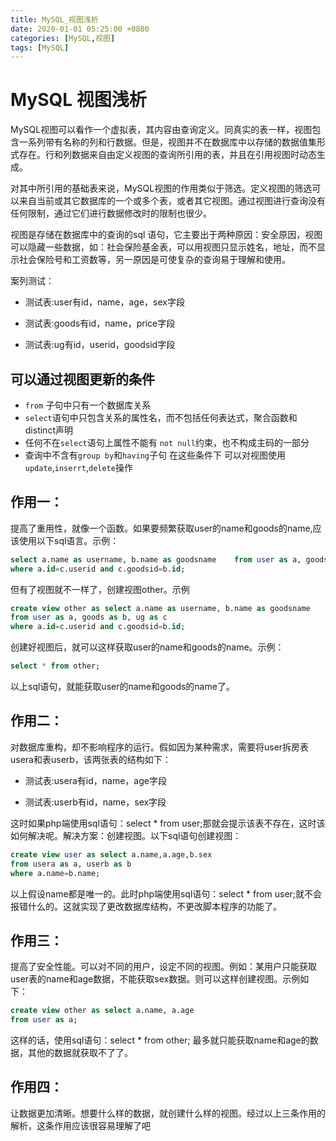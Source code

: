 ```yaml
---
title: MySQL_视图浅析
date: 2020-01-01 05:25:00 +0800
categories: [MySQL,视图]
tags: [MySQL]
---
```


# MySQL 视图浅析


MySQL视图可以看作一个虚拟表，其内容由查询定义。同真实的表一样，视图包含一系列带有名称的列和行数据。但是，视图并不在数据库中以存储的数据值集形式存在。行和列数据来自由定义视图的查询所引用的表，并且在引用视图时动态生成。

对其中所引用的基础表来说，MySQL视图的作用类似于筛选。定义视图的筛选可以来自当前或其它数据库的一个或多个表，或者其它视图。通过视图进行查询没有任何限制，通过它们进行数据修改时的限制也很少。

视图是存储在数据库中的查询的sql 语句，它主要出于两种原因：安全原因，视图可以隐藏一些数据，如：社会保险基金表，可以用视图只显示姓名，地址，而不显示社会保险号和工资数等，另一原因是可使复杂的查询易于理解和使用。

案列测试：

- 测试表:user有id，name，age，sex字段

- 测试表:goods有id，name，price字段

- 测试表:ug有id，userid，goodsid字段

## 可以通过视图更新的条件

- `from` 子句中只有一个数据库关系
- `select`语句中只包含关系的属性名，而不包括任何表达式，聚合函数和distinct声明
- 任何不在`select`语句上属性不能有 `not null`约束，也不构成主码的一部分
- 查询中不含有`group by`和`having`子句
在这些条件下 可以对视图使用`update`,`inserrt`,`delete`操作


## 作用一：

提高了重用性，就像一个函数。如果要频繁获取user的name和goods的name,应该使用以下sql语言。示例：
```sql
select a.name as username, b.name as goodsname    from user as a, goods as b, ug as c 
where a.id=c.userid and c.goodsid=b.id;
```


但有了视图就不一样了，创建视图other。示例
```sql
create view other as select a.name as username, b.name as goodsname 
from user as a, goods as b, ug as c 
where a.id=c.userid and c.goodsid=b.id;
```


创建好视图后，就可以这样获取user的name和goods的name。示例：

```sql
select * from other;
```

以上sql语句，就能获取user的name和goods的name了。

## 作用二：

对数据库重构，却不影响程序的运行。假如因为某种需求，需要将user拆房表usera和表userb，该两张表的结构如下：

- 测试表:usera有id，name，age字段

- 测试表:userb有id，name，sex字段

这时如果php端使用sql语句：select * from user;那就会提示该表不存在，这时该如何解决呢。解决方案：创建视图。以下sql语句创建视图：
```sql
create view user as select a.name,a.age,b.sex
from usera as a, userb as b 
where a.name=b.name;
```

以上假设name都是唯一的。此时php端使用sql语句：select * from user;就不会报错什么的。这就实现了更改数据库结构，不更改脚本程序的功能了。


## 作用三：

提高了安全性能。可以对不同的用户，设定不同的视图。例如：某用户只能获取user表的name和age数据，不能获取sex数据。则可以这样创建视图。示例如下：

```sql
create view other as select a.name, a.age 
from user as a;
```
这样的话，使用sql语句：select * from other; 最多就只能获取name和age的数据，其他的数据就获取不了了。

## 作用四：

让数据更加清晰。想要什么样的数据，就创建什么样的视图。经过以上三条作用的解析，这条作用应该很容易理解了吧